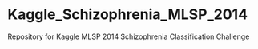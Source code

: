 Kaggle_Schizophrenia_MLSP_2014
==============================

Repository for Kaggle MLSP 2014 Schizophrenia Classification Challenge
